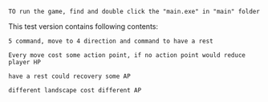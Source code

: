 `TO run the game, find and double click the "main.exe" in "main" folder`

This test version contains following contents:

    5 command, move to 4 direction and command to have a rest

    Every move cost some action point, if no action point would reduce player HP

    have a rest could recovery some AP

    different landscape cost different AP